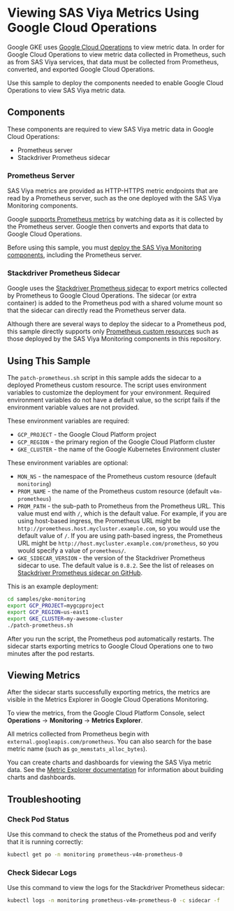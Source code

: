 # Viewing SAS Viya Metrics Using Google Cloud Operations

Google GKE uses [Google Cloud Operations](https://cloud.google.com/products/operations)
to view metric data. In order for Google Cloud Operations to view metric data
collected in Prometheus, such as from SAS Viya services, that data must be
collected from Prometheus, converted, and exported Google Cloud Operations.

Use this sample to deploy the components needed to enable Google Cloud
Operations to view SAS Viya metric data.

## Components

These components are required to view SAS Viya metric data in Google Cloud
Operations:

- Prometheus server
- Stackdriver Prometheus sidecar

### Prometheus Server

SAS Viya metrics are provided as HTTP-HTTPS metric endpoints that are read by
a Prometheus server, such as the one deployed with the SAS Viya Monitoring
components.

Google [supports Prometheus metrics](https://cloud.google.com/stackdriver/docs/solutions/gke/prometheus)
by watching data as it is collected by the Prometheus server. Google then converts
and exports that data to Google Cloud Operations.

Before using this sample, you must [deploy the SAS Viya Monitoring components](../README.md),
including the Prometheus server.

### Stackdriver Prometheus Sidecar

Google uses the [Stackdriver Prometheus sidecar](https://github.com/Stackdriver/stackdriver-prometheus-sidecar)
to export metrics collected by Prometheus to Google Cloud Operations. The
sidecar (or extra container) is added to the Prometheus pod with a shared
volume mount so that the sidecar can directly read the Prometheus server data.

Although there are several ways to deploy the sidecar to a Prometheus pod,
this sample directly supports only
[Prometheus custom resources](https://github.com/prometheus-operator/prometheus-operator/blob/master/Documentation/api.md#prometheus)
such as those deployed by the SAS Viya Monitoring components in
this repository.

## Using This Sample

The `patch-prometheus.sh` script in this sample adds the sidecar to a deployed
Prometheus custom resource. The script uses environment variables to customize
the deployment for your environment. Required environment variables do not have
a default value, so the script fails if the environment variable values are not provided.

These environment variables are required:

- `GCP_PROJECT` - the Google Cloud Platform project
- `GCP_REGION` - the primary region of the Google Cloud Platform cluster
- `GKE_CLUSTER` - the name of the Google Kubernetes Environment cluster

These environment variables are optional:

- `MON_NS` - the namespace of the Prometheus custom resource (default
`monitoring`)
- `PROM_NAME` - the name of the Prometheus custom resource (default
`v4m-prometheus`)
- `PROM_PATH` - the sub-path to Prometheus from the Prometheus URL. This
value must end with `/`, which is the default value. For example, if you are
using host-based ingress, the Prometheus URL might be
`http://prometheus.host.mycluster.example.com`, so you would use the default
value of `/`. If you are using path-based ingress, the Prometheus URL might be
`http://host.mycluster.example.com/prometheus`, so you would specify a value
of `prometheus/`.
- `GKE_SIDECAR_VERSION` - the version of the Stackdriver Prometheus sidecar to
use. The default value is `0.8.2`. See the list of releases on [Stackdriver
Prometheus sidecar on GitHub](https://github.com/Stackdriver/stackdriver-prometheus-sidecar/releases).

This is an example deployment:

```bash
cd samples/gke-monitoring
export GCP_PROJECT=mygcpproject
export GCP_REGION=us-east1
export GKE_CLUSTER=my-awesome-cluster
./patch-prometheus.sh
```

After you run the script, the Prometheus pod automatically restarts. The
sidecar starts exporting metrics to Google Cloud Operations one to two minutes
after the pod restarts.

## Viewing Metrics

After the sidecar starts successfully exporting metrics, the metrics are
visible in the
Metrics Explorer in Google Cloud Operations Monitoring.

To view the metrics, from the Google Cloud Platform Console, select
**Operations** -> **Monitoring** -> **Metrics Explorer**.

All metrics collected from Prometheus begin with
`external.googleapis.com/prometheus`. You can also search for the base metric
name (such as `go_memstats_alloc_bytes`).

You can create charts and dashboards for viewing the SAS Viya metric data. See
the [Metric Explorer documentation](https://cloud.google.com/monitoring/charts/dashboards)
for information about building charts and dashboards.

## Troubleshooting

### Check Pod Status

Use this command to check the status of the Prometheus pod and verify that it
is running correctly:

```bash
kubectl get po -n monitoring prometheus-v4m-prometheus-0
```

### Check Sidecar Logs

Use this command to view the logs for the Stackdriver Prometheus sidecar:

```bash
kubectl logs -n monitoring prometheus-v4m-prometheus-0 -c sidecar -f
```
